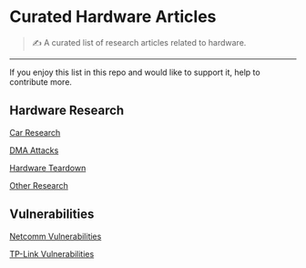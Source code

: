 # Curated Hardware Articles

> ✍️ A curated list of research articles related to hardware.
---

If you enjoy this list in this repo and would like to support it, help to contribute more.


## Hardware Research

[Car Research](./Car-Research.md)

[DMA Attacks](./DMA-Attacks.md)

[Hardware Teardown](./Hardware-Teardown.md)

[Other Research](./Other-Research.md)


## Vulnerabilities

[Netcomm Vulnerabilities](./Netcomm-Vulnerabilities.md)

[TP-Link Vulnerabilities](./TP-Link%20Vulnerabilities.md)
